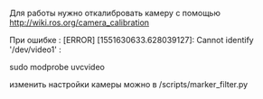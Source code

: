  Для работы нужно откалибровать камеру с помощью http://wiki.ros.org/camera_calibration
 
 При ошибке : [ERROR] [1551630633.628039127]: Cannot identify '/dev/video1' :
 
 sudo modprobe uvcvideo
 
 изменить настройки камеры можно в /scripts/marker_filter.py
 
 


